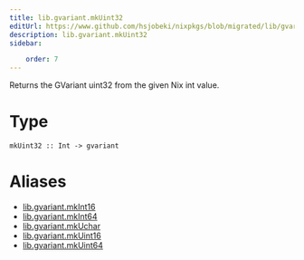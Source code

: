 ```yaml
---
title: lib.gvariant.mkUint32
editUrl: https://www.github.com/hsjobeki/nixpkgs/blob/migrated/lib/gvariant.nix#L19C20
description: lib.gvariant.mkUint32
sidebar:

    order: 7
---
```


Returns the GVariant uint32 from the given Nix int value.

# Type

```
mkUint32 :: Int -> gvariant
```


# Aliases

- [lib.gvariant.mkInt16](/nix-doc-comments/reference/lib/gvariant/lib-gvariant-mkint16)
- [lib.gvariant.mkInt64](/nix-doc-comments/reference/lib/gvariant/lib-gvariant-mkint64)
- [lib.gvariant.mkUchar](/nix-doc-comments/reference/lib/gvariant/lib-gvariant-mkuchar)
- [lib.gvariant.mkUint16](/nix-doc-comments/reference/lib/gvariant/lib-gvariant-mkuint16)
- [lib.gvariant.mkUint64](/nix-doc-comments/reference/lib/gvariant/lib-gvariant-mkuint64)


